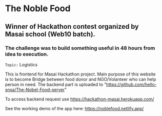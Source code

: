 # The Noble Food
## Winner of Hackathon contest organized by Masai school (Web10 batch).
### The challenge was to build something useful in 48 hours from idea to execution.
`Topic:` Logistics

This is frontend for Masai Hackathon project. Main purpose of this website is to become Bridge between food donor and NGO/Volanteer who can help person in need. The backend part is uploaded to "https://github.com/hello-snsa/The-Nobel-Food-server"

To access backend request use https://hackathon-masai.herokuapp.com/

See the working demo of the app here: https://noblefood.netlify.app/
